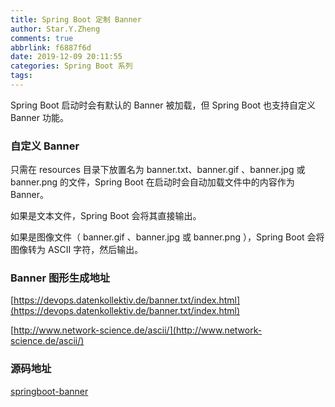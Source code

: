 ```yaml
---
title: Spring Boot 定制 Banner
author: Star.Y.Zheng
comments: true
abbrlink: f6887f6d
date: 2019-12-09 20:11:55
categories: Spring Boot 系列
tags:
---
```


Spring Boot 启动时会有默认的 Banner 被加载，但 Spring Boot 也支持自定义 Banner 功能。

<!-- more -->

### 自定义 Banner

只需在 resources 目录下放置名为 banner.txt、banner.gif 、banner.jpg 或 banner.png 的文件，Spring Boot 在启动时会自动加载文件中的内容作为 Banner。

如果是文本文件，Spring Boot 会将其直接输出。 

如果是图像文件（ banner.gif 、banner.jpg 或 banner.png ），Spring Boot 会将图像转为 ASCII 字符，然后输出。

### Banner 图形生成地址

[https://devops.datenkollektiv.de/banner.txt/index.html](https://devops.datenkollektiv.de/banner.txt/index.html)

[http://www.network-science.de/ascii/](http://www.network-science.de/ascii/)


### 源码地址

[springboot-banner](https://github.com/yifanzheng/springboot-action/tree/master/springboot-banner)